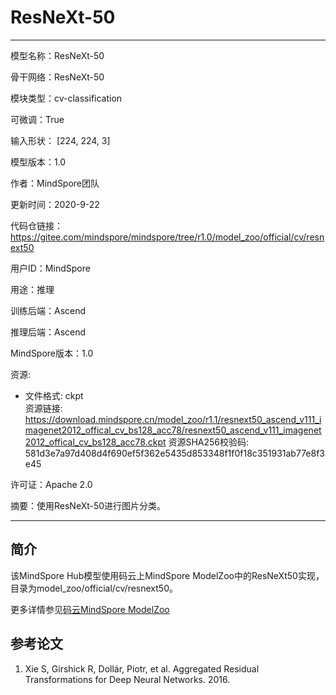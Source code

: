 # ResNeXt-50

---

模型名称：ResNeXt-50

骨干网络：ResNeXt-50

模块类型：cv-classification

可微调：True

输入形状： [224, 224, 3]

模型版本：1.0

作者：MindSpore团队

更新时间：2020-9-22

代码仓链接： <https://gitee.com/mindspore/mindspore/tree/r1.0/model_zoo/official/cv/resnext50>

用户ID：MindSpore

用途：推理

训练后端：Ascend

推理后端：Ascend

MindSpore版本：1.0

资源:

-
    文件格式: ckpt  
    资源链接: <https://download.mindspore.cn/model_zoo/r1.1/resnext50_ascend_v111_imagenet2012_offical_cv_bs128_acc78/resnext50_ascend_v111_imagenet2012_offical_cv_bs128_acc78.ckpt>
    资源SHA256校验码: 581d3e7a97d408d4f690ef5f362e5435d853348f1f0f18c351931ab77e8f3e45

许可证：Apache 2.0

摘要：使用ResNeXt-50进行图片分类。

---

## 简介

该MindSpore Hub模型使用码云上MindSpore ModelZoo中的ResNeXt50实现，目录为model_zoo/official/cv/resnext50。

更多详情参见[码云MindSpore ModelZoo](https://gitee.com/mindspore/mindspore/blob/r1.0/model_zoo/official/cv/resnext50/README.md)

## 参考论文

1. Xie S, Girshick R, Dollár, Piotr, et al. Aggregated Residual Transformations for Deep Neural Networks. 2016.

